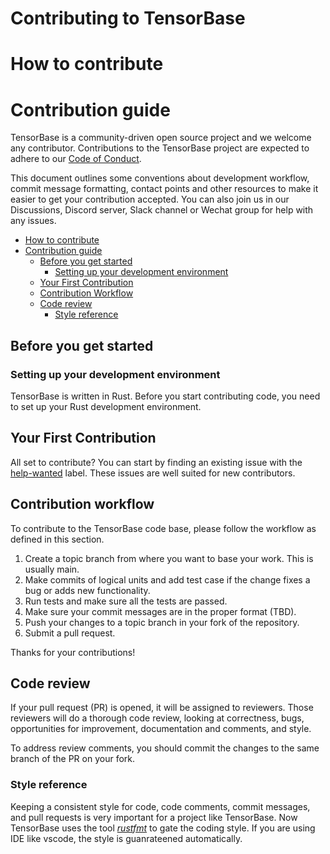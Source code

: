 # Contributing to TensorBase

# How to contribute

# Contribution guide

TensorBase is a community-driven open source project and we welcome any contributor. Contributions to the TensorBase project are expected to adhere to our [Code of Conduct](/specs/CODE_OF_CONDUCT.md).

This document outlines some conventions about development workflow, commit message formatting, contact points and other resources to make it easier to get your contribution accepted. You can also join us in our Discussions, Discord server, Slack channel or Wechat group for help with any issues.

<!-- TOC -->

- [How to contribute](#how-to-contribute)
- [Contribution guide](#contribution-guide)
    - [Before you get started](#before-you-get-started)
        - [Setting up your development environment](#setting-up-your-development-environment)
    - [Your First Contribution](#your-first-contribution)
    - [Contribution Workflow](#contribution-workflow)
    - [Code review](#code-review)
        - [Style reference](#style-reference)

<!-- /TOC -->

## Before you get started

### Setting up your development environment

TensorBase is written in Rust. Before you start contributing code, you need to set up your Rust development environment.


## Your First Contribution

All set to contribute? You can start by finding an existing issue with the [help-wanted](https://github.com/tensorbase/tensorbase/issues?q=is%3Aissue+is%3Aopen+label%3Ahelp-wanted) label. These issues are well suited for new contributors.

## Contribution workflow

To contribute to the TensorBase code base, please follow the workflow as defined in this section.

1. Create a topic branch from where you want to base your work. This is usually main.
2. Make commits of logical units and add test case if the change fixes a bug or adds new functionality.
3. Run tests and make sure all the tests are passed.
4. Make sure your commit messages are in the proper format (TBD).
5. Push your changes to a topic branch in your fork of the repository.
6. Submit a pull request.

Thanks for your contributions!

## Code review

If your pull request (PR) is opened, it will be assigned to reviewers. Those reviewers will do a thorough code review, looking at correctness, bugs, opportunities for improvement, documentation and comments, and style.

To address review comments, you should commit the changes to the same branch of the PR on your fork.

### Style reference

Keeping a consistent style for code, code comments, commit messages, and pull requests is very important for a project like TensorBase. Now TensorBase uses the tool [*rustfmt*](/rustfmt.toml) to gate the coding style. If you are using IDE like vscode, the style is guanrateened automatically.
